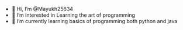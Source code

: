- 👋 Hi, I’m @Mayukh25634
- 👀 I’m interested in Learning the art of programming 
- 🌱 I’m currently learning basics of programming both python and java



